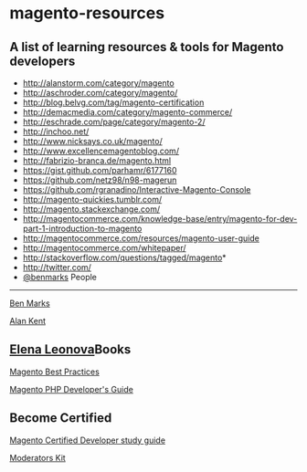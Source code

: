 magento-resources
=================

## A list of learning resources &amp; tools for Magento developers

 * http://alanstorm.com/category/magento
 * http://aschroder.com/category/magento/
 * http://blog.belvg.com/tag/magento-certification
 * http://demacmedia.com/category/magento-commerce/
 * http://eschrade.com/page/category/magento-2/
 * http://inchoo.net/
 * http://www.nicksays.co.uk/magento/
 * http://www.excellencemagentoblog.com/
 * http://fabrizio-branca.de/magento.html
 * https://gist.github.com/parhamr/6177160
 * https://github.com/netz98/n98-magerun
 * https://github.com/rgranadino/Interactive-Magento-Console
 * http://magento-quickies.tumblr.com/
 * http://magento.stackexchange.com/
 * http://magentocommerce.com/knowledge-base/entry/magento-for-dev-part-1-introduction-to-magento
 * http://magentocommerce.com/resources/magento-user-guide
 * http://magentocommerce.com/whitepaper/
 * http://stackoverflow.com/questions/tagged/magento*
 * http://twitter.com/
  * [@benmarks](http://twitter.com/benmarks)
People
----------
[Ben Marks](https://twitter.com/benmarks)

[Alan Kent](https://twitter.com/akent99)

[Elena Leonova](https://twitter.com/elena_a_leonova)Books
----------
[Magento Best Practices](http://www.nexcess.net/resources/white-papers/magento-best-practices)

[Magento PHP Developer's Guide](http://magedevguide.com/)


Become Certified
----------
[Magento Certified Developer study guide](http://magestudyguide.com/)

[Moderators Kit](http://magento.com/training/catalog/moderators-kit)
